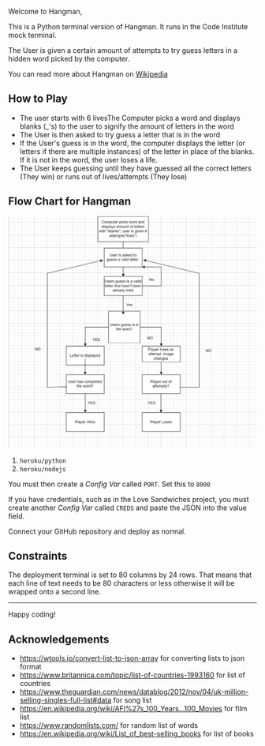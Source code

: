 
Welcome to Hangman,

This is a Python terminal version of Hangman. It runs in the Code Institute mock terminal. 

The User is given a certain amount of attempts to try guess letters in a hidden word picked by the computer.

You can read more about Hangman on [Wikipedia](https://en.wikipedia.org/wiki/Hangman_(game))

## How to Play

* The user starts with 6 livesThe Computer picks a word and displays blanks (_'s) to the user to signify the amount of letters in the word
* The User is then asked to try guess a letter that is in the word
* If the User's guess is in the word, the computer displays the letter (or letters if there are multiple instances) of the letter in place of the blanks. If it is not in the word, the user loses a life.
* The User keeps guessing until they have guessed all the correct letters (They win) or runs out of lives/attempts (They lose)

## Flow Chart for Hangman

<img src="Docs/flowchart.png">

1. `heroku/python`
2. `heroku/nodejs`

You must then create a _Config Var_ called `PORT`. Set this to `8000`

If you have credentials, such as in the Love Sandwiches project, you must create another _Config Var_ called `CREDS` and paste the JSON into the value field.

Connect your GitHub repository and deploy as normal.

## Constraints

The deployment terminal is set to 80 columns by 24 rows. That means that each line of text needs to be 80 characters or less otherwise it will be wrapped onto a second line.

-----
Happy coding!

## Acknowledgements 
* https://wtools.io/convert-list-to-json-array for converting lists to json format
* https://www.britannica.com/topic/list-of-countries-1993160 for list of countries
* https://www.theguardian.com/news/datablog/2012/nov/04/uk-million-selling-singles-full-list#data for song list
* https://en.wikipedia.org/wiki/AFI%27s_100_Years...100_Movies for film list
* https://www.randomlists.com/ for random list of words
* https://en.wikipedia.org/wiki/List_of_best-selling_books for list of books